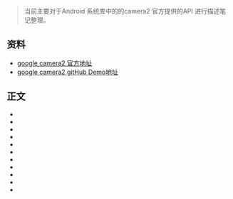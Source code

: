 > 当前主要对于Android 系统库中的的camera2 官方提供的API 进行描述笔记整理。
## 资料
* [google camera2 官方地址](https://developer.android.google.cn/reference/android/hardware/camera2/package-summary)
* [google camera2 gitHub Demo地址](https://github.com/android/camera-samples)
## 正文
* []() 
* []() 
* []() 
* []() 
* []() 
* []() 
* []() 
* []() 
* []() 
* []() 
* []() 
